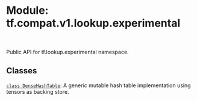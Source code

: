 <div itemscope itemtype="http://developers.google.com/ReferenceObject">
<meta itemprop="name" content="tf.compat.v1.lookup.experimental" />
<meta itemprop="path" content="Stable" />
</div>

# Module: tf.compat.v1.lookup.experimental


<table class="tfo-notebook-buttons tfo-api" align="left">
</table>



Public API for tf.lookup.experimental namespace.



## Classes

[`class DenseHashTable`](../../../../tf/lookup/experimental/DenseHashTable.md): A generic mutable hash table implementation using tensors as backing store.



